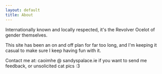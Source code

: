 ```yaml
---
layout: default
title: About
---
```


Internationally known and locally respected, it's the Revolver Ocelot of gender themselves.

This site has been an on and off plan for far too long, and I'm keeping it casual to make sure I keep having fun with it.

Contact me at: caoimhe @ sandyspalace.ie if you want to send me feedback, or unsolicited cat pics :3